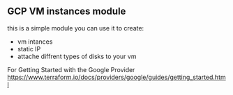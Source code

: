 ## GCP VM instances module ##

this is a simple module you can use it to create: 
- vm intances
- static IP
- attache diffrent types of disks to your vm

For Getting Started with the Google Provider
https://www.terraform.io/docs/providers/google/guides/getting_started.html
